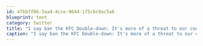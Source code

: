 ```yaml
---
id: 47bbff06-3aa4-4cce-9644-1f5c6c0ac5a6
blueprint: text
category: twitter
title: "I say ban the KFC Double-down: It's more of a threat to our country's health than a Wifi signal."
caption: "I say ban the KFC Double-down: It's more of a threat to our country's health than a Wifi signal."
---
```

